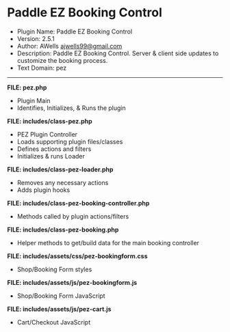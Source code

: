 # Paddle EZ Booking Control
 - Plugin Name:       Paddle EZ Booking Control
 - Version:           2.5.1
 - Author:            AWells <ajwells99@gmail.com>
 - Description:       Paddle EZ Booking Control. Server & client side updates to customize the booking process.
 - Text Domain:       pez

-------------------------------


**FILE:  pez.php**
- Plugin Main
- Identifies, Initializes, & Runs the plugin


**FILE:  includes/class-pez.php**
- PEZ Plugin Controller
- Loads supporting plugin files/classes
- Defines actions and filters
- Initializes & runs Loader


**FILE:  includes/class-pez-loader.php**
- Removes any necessary actions
- Adds plugin hooks


**FILE:  includes/class-pez-booking-controller.php**
- Methods called by plugin actions/filters


**FILE:  includes/class-pez-booking.php**
- Helper methods to get/build data for the main booking controller


**FILE:  includes/assets/css/pez-bookingform.css**
- Shop/Booking Form styles


**FILE:  includes/assets/js/pez-bookingform.js**
- Shop/Booking Form JavaScript


**FILE:  includes/assets/js/pez-cart.js**
- Cart/Checkout JavaScript
